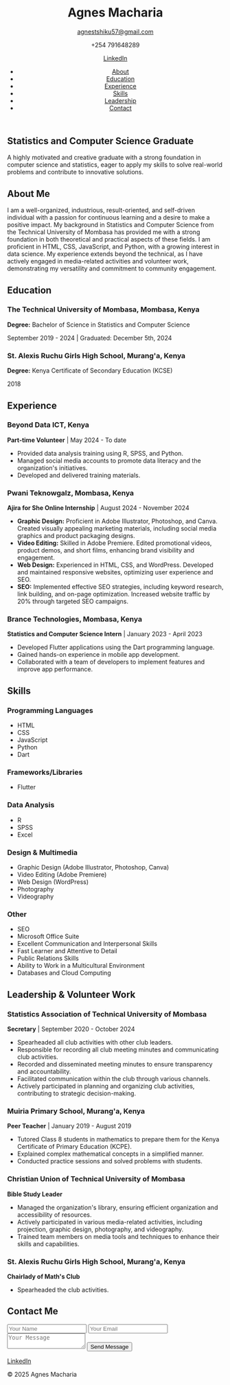 
<!DOCTYPE html>
 <html lang="en">
 <head>
  <meta charset="UTF-8">
  <meta name="viewport" content="width=device-width, initial-scale=1.0">
  <title>Agnes Macharia - cv</title>
  <link rel="stylesheet" href="wanjiku.css">
  <link rel="stylesheet" href="https://cdnjs.cloudflare.com/ajax/libs/font-awesome/6.0.0/css/all.min.css" integrity="sha512-9usAa10IRO0HhonpyAIVpjrylPvoDwiPUiKdWk5t3PyolY1cOd4DSE0Ga+ri4AuTroPR5aQvXU9xC6qOPnzFeg==" crossorigin="anonymous" referrerpolicy="no-referrer" />
 </head>
 <body>
  <header>
  <div class="header-content">
   <h1>Agnes Macharia</h1>
   <div class="contact-header">
    <p><i class="fas fa-envelope"></i> <a href="mailto:agnestshiku57@gmail.com">agnestshiku57@gmail.com</a></p>
    <p><i class="fas fa-phone"></i> +254 791648289</p>
    <p><i class="fab fa-linkedin"></i> <a href="https://www.linkedin.com/in/agnesmacharia" target="_blank">LinkedIn</a></p>
   </div>
   <nav>
    <ul>
     <li><a href="#about">About</a></li>
     <li><a href="#education">Education</a></li>
     <li><a href="#experience">Experience</a></li>
     <li><a href="#skills">Skills</a></li>
     <li><a href="#leadership">Leadership</a></li>
     <li><a href="#contact">Contact</a></li>
    </ul>
   </nav>
  </div>
  </header>

  <section id="hero">
  <div class="hero-content">
   <h2>Statistics and Computer Science Graduate</h2>
   <p>A highly motivated and creative graduate with a strong foundation in computer science and statistics, eager to apply my skills to solve real-world problems and contribute to innovative solutions.</p>
  </div>
  </section>

  <section id="about">
  <div class="section-content">
   <h2>About Me</h2>
   <p>I am a well-organized, industrious, result-oriented, and self-driven individual with a passion for continuous learning and a desire to make a positive impact. My background in Statistics and Computer Science from the Technical University of Mombasa has provided me with a strong foundation in both theoretical and practical aspects of these fields. I am proficient in HTML, CSS, JavaScript, and Python, with a growing interest in data science. My experience extends beyond the technical, as I have actively engaged in media-related activities and volunteer work, demonstrating my versatility and commitment to community engagement.</p>
  </div>
  </section>

  <section id="education">
  <div class="section-content">
   <h2>Education</h2>
   <div class="education-item">
    <h3>The Technical University of Mombasa, Mombasa, Kenya</h3>
    <p><strong>Degree:</strong> Bachelor of Science in Statistics and Computer Science</p>
    <p>September 2019 - 2024 | Graduated: December 5th, 2024</p>
   </div>
   <div class="education-item">
    <h3>St. Alexis Ruchu Girls High School, Murang'a, Kenya</h3>
    <p><strong>Degree:</strong> Kenya Certificate of Secondary Education (KCSE)</p>
    <p>2018</p>
   </div>
  </div>
  </section>

  <section id="experience">
  <div class="section-content">
   <h2>Experience</h2>
   <div class="experience-item">
    <h3>Beyond Data ICT, Kenya</h3>
    <p><strong>Part-time Volunteer</strong> | May 2024 - To date</p>
    <ul>
     <li>Provided data analysis training using R, SPSS, and Python.</li>
     <li>Managed social media accounts to promote data literacy and the organization's initiatives.</li>
     <li>Developed and delivered training materials.</li>
    </ul>
   </div>
   <div class="experience-item">
    <h3>Pwani Teknowgalz, Mombasa, Kenya</h3>
    <p><strong>Ajira for She Online Internship</strong> | August 2024 - November 2024</p>
    <ul>
     <li><strong>Graphic Design:</strong> Proficient in Adobe Illustrator, Photoshop, and Canva. Created visually appealing marketing materials, including social media graphics and product packaging designs.</li>
     <li><strong>Video Editing:</strong> Skilled in Adobe Premiere. Edited promotional videos, product demos, and short films, enhancing brand visibility and engagement.</li>
     <li><strong>Web Design:</strong> Experienced in HTML, CSS, and WordPress. Developed and maintained responsive websites, optimizing user experience and SEO.</li>
     <li><strong>SEO:</strong> Implemented effective SEO strategies, including keyword research, link building, and on-page optimization. Increased website traffic by 20% through targeted SEO campaigns.</li>
    </ul>
   </div>
   <div class="experience-item">
    <h3>Brance Technologies, Mombasa, Kenya</h3>
    <p><strong>Statistics and Computer Science Intern</strong> | January 2023 - April 2023</p>
    <ul>
     <li>Developed Flutter applications using the Dart programming language.</li>
     <li>Gained hands-on experience in mobile app development.</li>
     <li>Collaborated with a team of developers to implement features and improve app performance.</li>
    </ul>
   </div>
  </div>
  </section>

  <section id="skills">
  <div class="section-content">
   <h2>Skills</h2>
   <div class="skills-category">
    <h3>Programming Languages</h3>
    <ul>
     <li>HTML</li>
     <li>CSS</li>
     <li>JavaScript</li>
     <li>Python</li>
     <li>Dart</li>
    </ul>
   </div>
   <div class="skills-category">
    <h3>Frameworks/Libraries</h3>
    <ul>
     <li>Flutter</li>
    </ul>
   </div>
   <div class="skills-category">
    <h3>Data Analysis</h3>
    <ul>
     <li>R</li>
     <li>SPSS</li>
     <li>Excel</li>
    </ul>
   </div>
   <div class="skills-category">
    <h3>Design & Multimedia</h3>
    <ul>
     <li>Graphic Design (Adobe Illustrator, Photoshop, Canva)</li>
     <li>Video Editing (Adobe Premiere)</li>
     <li>Web Design (WordPress)</li>
     <li>Photography</li>
     <li>Videography</li>
    </ul>
   </div>
   <div class="skills-category">
    <h3>Other</h3>
    <ul>
     <li>SEO</li>
     <li>Microsoft Office Suite</li>
     <li>Excellent Communication and Interpersonal Skills</li>
     <li>Fast Learner and Attentive to Detail</li>
     <li>Public Relations Skills</li>
     <li>Ability to Work in a Multicultural Environment</li>
     <li>Databases and Cloud Computing</li>
    </ul>
   </div>
  </div>
  </section>

  <section id="leadership">
  <div class="section-content">
   <h2>Leadership & Volunteer Work</h2>
   <div class="leadership-item">
    <h3>Statistics Association of Technical University of Mombasa</h3>
    <p><strong>Secretary</strong> | September 2020 - October 2024</p>
    <ul>
     <li>Spearheaded all club activities with other club leaders.</li>
     <li>Responsible for recording all club meeting minutes and communicating club activities.</li>
     <li>Recorded and disseminated meeting minutes to ensure transparency and accountability.</li>
     <li>Facilitated communication within the club through various channels.</li>
     <li>Actively participated in planning and organizing club activities, contributing to strategic decision-making.</li>
    </ul>
   </div>
   <div class="leadership-item">
    <h3>Muiria Primary School, Murang'a, Kenya</h3>
    <p><strong>Peer Teacher</strong> | January 2019 - August 2019</p>
    <ul>
     <li>Tutored Class 8 students in mathematics to prepare them for the Kenya Certificate of Primary Education (KCPE).</li>
     <li>Explained complex mathematical concepts in a simplified manner.</li>
     <li>Conducted practice sessions and solved problems with students.</li>
    </ul>
   </div>
   <div class="leadership-item">
    <h3>Christian Union of Technical University of Mombasa</h3>
    <p><strong>Bible Study Leader</strong></p>
    <ul>
     <li>Managed the organization's library, ensuring efficient organization and accessibility of resources.</li>
     <li>Actively participated in various media-related activities, including projection, graphic design, photography, and videography.</li>
     <li>Trained team members on media tools and techniques to enhance their skills and capabilities.</li>
    </ul>
   </div>
   <div class="leadership-item">
    <h3>St. Alexis Ruchu Girls High School, Murang'a, Kenya</h3>
    <p><strong>Chairlady of Math's Club</strong></p>
    <ul>
     <li>Spearheaded the club activities.</li>
    </ul>
   </div>
  </div>
  </section>

  <section id="contact">
  <div class="section-content">
   <h2>Contact Me</h2>
   <form class="contact-form">
    <input type="text" placeholder="Your Name">
    <input type="email" placeholder="Your Email">
    <textarea placeholder="Your Message"></textarea>
    <button type="submit">Send Message</button>
   </form>
   <div class="contact-links">
    <a href="https://www.linkedin.com/in/agnesmacharia">LinkedIn</a>
    </div>
  </div>
  </section>

  <footer>
  <p>&copy; 2025 Agnes Macharia</p>
  </footer>

  <script>
  //   Optional JavaScript for interactivity (e.g., smooth scrolling)
  document.querySelectorAll('a[href^="#"]').forEach(anchor => {
   anchor.addEventListener('click', function (e) {
    e.preventDefault();

    document.querySelector(this.getAttribute('href')).scrollIntoView({
     behavior: 'smooth'
    });
   });
  });
  </script>
 </body>
 </html>
